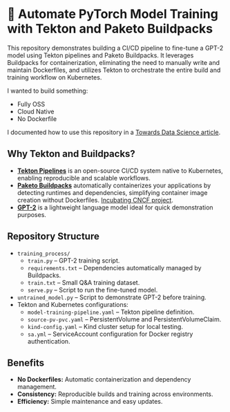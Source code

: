 # 🤖 Automate PyTorch Model Training with Tekton and Paketo Buildpacks

This repository demonstrates building a CI/CD pipeline to fine-tune a GPT-2 model using Tekton pipelines and Paketo Buildpacks. It leverages Buildpacks for containerization, eliminating the need to manually write and maintain Dockerfiles, and utilizes Tekton to orchestrate the entire build and training workflow on Kubernetes.

I wanted to build something:
- Fully OSS
- Cloud Native
- No Dockerfile

I documented how to use this repository in a [Towards Data Science article](https://towardsdatascience.com/automate-models-training-an-mlops-pipeline-with-tekton-and-buildpacks/).

## Why Tekton and Buildpacks?

- **[Tekton Pipelines](https://tekton.dev/)** is an open-source CI/CD system native to Kubernetes, enabling reproducible and scalable workflows.
- **[Paketo Buildpacks](https://paketo.io/)** automatically containerizes your applications by detecting runtimes and dependencies, simplifying container image creation without Dockerfiles. [Incubating CNCF project](http://cncf.io/projects/buildpacks/).
- **[GPT-2](https://github.com/openai/gpt-2)** is a lightweight language model ideal for quick demonstration purposes.

## Repository Structure

- `training_process/`
  - `train.py` – GPT-2 training script.
  - `requirements.txt` – Dependencies automatically managed by Buildpacks.
  - `train.txt` – Small Q&A training dataset.
  - `serve.py` – Script to run the fine-tuned model.
- `untrained_model.py` – Script to demonstrate GPT-2 before training.
- Tekton and Kubernetes configurations:
  - `model-training-pipeline.yaml` – Tekton pipeline definition.
  - `source-pv-pvc.yaml` – PersistentVolume and PersistentVolumeClaim.
  - `kind-config.yaml` – Kind cluster setup for local testing.
  - `sa.yml` – ServiceAccount configuration for Docker registry authentication.

## Benefits

- **No Dockerfiles:** Automatic containerization and dependency management.
- **Consistency:** Reproducible builds and training across environments.
- **Efficiency:** Simple maintenance and easy updates.


